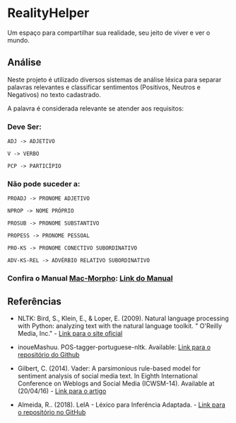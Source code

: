 # RealityHelper
Um espaço para compartilhar sua realidade, seu jeito de viver e ver o mundo.

## Análise
Neste projeto é utilizado diversos sistemas de análise léxica para separar palavras relevantes e classificar sentimentos (Positivos, Neutros e Negativos) no texto cadastrado.

A palavra é considerada relevante se atender aos requisitos:
### Deve Ser:
```
ADJ -> ADJETIVO

V -> VERBO

PCP -> PARTICÍPIO
```

### Não pode suceder a:
```
PROADJ -> PRONOME ADJETIVO

NPROP -> NOME PRÓPRIO

PROSUB -> PRONOME SUBSTANTIVO

PROPESS -> PRONOME PESSOAL

PRO-KS -> PRONOME CONECTIVO SUBORDINATIVO

ADV-KS-REL -> ADVÉRBIO RELATIVO SUBORDINATIVO
```

### Confira o Manual [Mac-Morpho](http://nilc.icmc.usp.br/macmorpho/): [Link do Manual](http://nilc.icmc.usp.br/macmorpho/macmorpho-manual.pdf)

## Referências
- NLTK: Bird, S., Klein, E., & Loper, E. (2009). Natural language processing with Python: analyzing text with the natural language toolkit. " O&#x27;Reilly Media, Inc." - [Link para o site oficial](https://www.nltk.org/)

- inoueMashuu. POS-tagger-portuguese-nltk. Available: [Link para o repositório do Github](https://github.com/inoueMashuu/POS-tagger-portuguese-nltk)

- Gilbert, C. (2014). Vader: A parsimonious rule-based model for sentiment analysis of social media text. In Eighth International Conference on Weblogs and Social Media (ICWSM-14). Available at (20/04/16) - [Link para o artigo](http://comp.social.gatech.edu/papers/icwsm14.vader.hutto.pdf)

- Almeida, R.. (2018). LeIA - Léxico para Inferência Adaptada. - [Link para o repositório no GitHub](https://github.com/rafjaa/LeIA)
